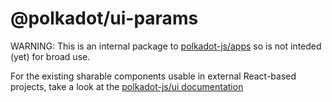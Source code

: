 # @polkadot/ui-params

WARNING: This is an internal package to [polkadot-js/apps](https://github.com/polkadot-js/apps) so is not inteded (yet) for broad use.

For the existing sharable components usable in external React-based projects, take a look at the [polkadot-js/ui documentation](https://polkadot.js.org/ui/)

